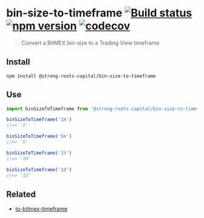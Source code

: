 # bin-size-to-timeframe [![Build status](https://travis-ci.org/strong-roots-capital/bin-size-to-timeframe.svg?branch=master)](https://travis-ci.org/strong-roots-capital/bin-size-to-timeframe) [![npm version](https://img.shields.io/npm/v/@strong-roots-capital/bin-size-to-timeframe.svg)](https://npmjs.org/package/@strong-roots-capital/bin-size-to-timeframe) [![codecov](https://codecov.io/gh/strong-roots-capital/bin-size-to-timeframe/branch/master/graph/badge.svg)](https://codecov.io/gh/strong-roots-capital/bin-size-to-timeframe)

> Convert a BitMEX bin-size to a Trading View timeframe

## Install

``` shell
npm install @strong-roots-capital/bin-size-to-timeframe
```

## Use

``` typescript
import binSizeToTimeframe from '@strong-roots-capital/bin-size-to-timeframe'

binSizeToTimeframe('1m')
//=> '1'

binSizeToTimeframe('5m')
//=> '5'

binSizeToTimeframe('1h')
//=> '1H'

binSizeToTimeframe('1d')
//=> '1D'
```

## Related

- [to-bitmex-timeframe](TODO)
